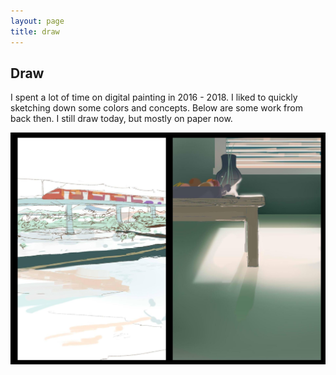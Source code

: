 ```yaml
---
layout: page
title: draw
---
```

## Draw

I spent a lot of time on digital painting in 2016 - 2018. I liked to quickly sketching down some colors and concepts. Below are some work from back then. I still draw today, but mostly on paper now.

<img src="./images/draw/portfolio-art.jpg" width="600">

